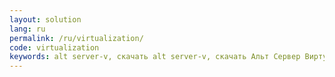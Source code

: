 ```yaml
---
layout: solution
lang: ru
permalink: /ru/virtualization/
code: virtualization
keywords: alt server-v, скачать alt server-v, скачать Альт Сервер Виртуализация, Альт Сервер Виртуализация, altlinux, basealt, дистрибутив alt server-v, дистрибутив Альт Сервер Виртуализация, дистрибутивы Альт, дистрибутивы alt, Базальт СПО, opensource, linux, Линукс, Альт Линукс, Альтлинукс
---
```

